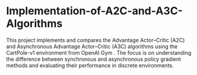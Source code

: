 # Implementation-of-A2C-and-A3C-Algorithms
This project implements and compares the Advantage Actor–Critic (A2C) and Asynchronous Advantage Actor–Critic (A3C) algorithms using the CartPole-v1 environment from OpenAI Gym . The focus is on understanding the difference between synchronous and asynchronous policy gradient methods and evaluating their performance in discrete environments.
